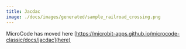 ```yaml
---
title: Jacdac
image: ./docs/images/generated/sample_railroad_crossing.png
---
```


MicroCode has moved here [https://microbit-apps.github.io/microcode-classic/docs/jacdac](here)